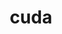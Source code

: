 ---
title: "cuda"
layout: cache
categories: [package, develop-2023-10-08]
meta: {"versions": ["11.4.4", "11.8.0", "12.0.0", "12.2.1"], "compilers": ["gcc@=11.1.0", "gcc@=11.3.0", "gcc@=11.4.0", "gcc@=7.3.1", "gcc@=9.4.0"], "oss": ["amzn2", "ubuntu20.04", "ubuntu22.04"], "platforms": ["linux"], "targets": ["aarch64", "ppc64le", "x86_64_v3"], "stacks": ["aws-isc", "e4s", "e4s-arm", "e4s-power", "gpu-tests", "ml-linux-x86_64-cuda", "radiuss-aws", "root"], "num_specs": 9, "num_specs_by_stack": {"root": 9, "radiuss-aws": 1, "aws-isc": 1, "e4s-arm": 2, "e4s-power": 1, "gpu-tests": 1, "e4s": 2, "ml-linux-x86_64-cuda": 1}}
spec_details: [{"hash": "btdo7wey3wnlsdunne6ovojghoup4idz", "compiler": "gcc@=7.3.1", "versions": ["11.8.0"], "os": "amzn2", "platform": "linux", "target": "x86_64_v3", "variants": ["~allow-unsupported-compilers", "build_system=generic", "~dev"], "stacks": ["root", "radiuss-aws"], "size": "-", "tarball": "https://binaries.spack.io/develop-2023-10-08/build_cache/linux-amzn2-x86_64_v3/gcc-7.3.1/cuda-11.8.0/linux-amzn2-x86_64_v3-gcc-7.3.1-cuda-11.8.0-btdo7wey3wnlsdunne6ovojghoup4idz.spack"}, {"hash": "t5w5ycb7mr7hmeha7cp4booizpsj7h3p", "compiler": "gcc@=7.3.1", "versions": ["11.8.0"], "os": "amzn2", "platform": "linux", "target": "x86_64_v3", "variants": ["~allow-unsupported-compilers", "build_system=generic", "~dev"], "stacks": ["root", "aws-isc"], "size": "-", "tarball": "https://binaries.spack.io/develop-2023-10-08/build_cache/linux-amzn2-x86_64_v3/gcc-7.3.1/cuda-11.8.0/linux-amzn2-x86_64_v3-gcc-7.3.1-cuda-11.8.0-t5w5ycb7mr7hmeha7cp4booizpsj7h3p.spack"}, {"hash": "ufsrlyg7gej3tiyf555fjzfgq567wy2e", "compiler": "gcc@=11.4.0", "versions": ["12.2.1"], "os": "ubuntu20.04", "platform": "linux", "target": "aarch64", "variants": ["~allow-unsupported-compilers", "build_system=generic", "~dev"], "stacks": ["root", "e4s-arm"], "size": "-", "tarball": "https://binaries.spack.io/develop-2023-10-08/build_cache/linux-ubuntu20.04-aarch64/gcc-11.4.0/cuda-12.2.1/linux-ubuntu20.04-aarch64-gcc-11.4.0-cuda-12.2.1-ufsrlyg7gej3tiyf555fjzfgq567wy2e.spack"}, {"hash": "inmy4etlgbdo5adyu6djnoxrbx2ho4ur", "compiler": "gcc@=11.4.0", "versions": ["11.8.0"], "os": "ubuntu20.04", "platform": "linux", "target": "aarch64", "variants": ["~allow-unsupported-compilers", "build_system=generic", "~dev"], "stacks": ["root", "e4s-arm"], "size": "-", "tarball": "https://binaries.spack.io/develop-2023-10-08/build_cache/linux-ubuntu20.04-aarch64/gcc-11.4.0/cuda-11.8.0/linux-ubuntu20.04-aarch64-gcc-11.4.0-cuda-11.8.0-inmy4etlgbdo5adyu6djnoxrbx2ho4ur.spack"}, {"hash": "z5sjo47ukxlapnjtjjts5basurhlhmu7", "compiler": "gcc@=9.4.0", "versions": ["11.4.4"], "os": "ubuntu20.04", "platform": "linux", "target": "ppc64le", "variants": ["~allow-unsupported-compilers", "build_system=generic", "~dev"], "stacks": ["e4s-power", "root"], "size": "-", "tarball": "https://binaries.spack.io/develop-2023-10-08/build_cache/linux-ubuntu20.04-ppc64le/gcc-9.4.0/cuda-11.4.4/linux-ubuntu20.04-ppc64le-gcc-9.4.0-cuda-11.4.4-z5sjo47ukxlapnjtjjts5basurhlhmu7.spack"}, {"hash": "m3gued54shqs7vtrhl3arvb27ysfy2zq", "compiler": "gcc@=11.1.0", "versions": ["12.0.0"], "os": "ubuntu20.04", "platform": "linux", "target": "x86_64_v3", "variants": ["~allow-unsupported-compilers", "build_system=generic", "~dev"], "stacks": ["root", "gpu-tests"], "size": "-", "tarball": "https://binaries.spack.io/develop-2023-10-08/build_cache/linux-ubuntu20.04-x86_64_v3/gcc-11.1.0/cuda-12.0.0/linux-ubuntu20.04-x86_64_v3-gcc-11.1.0-cuda-12.0.0-m3gued54shqs7vtrhl3arvb27ysfy2zq.spack"}, {"hash": "brywet3cb6iyhpnlwo2kqxveyn3svxpv", "compiler": "gcc@=11.4.0", "versions": ["11.8.0"], "os": "ubuntu20.04", "platform": "linux", "target": "x86_64_v3", "variants": ["~allow-unsupported-compilers", "build_system=generic", "~dev"], "stacks": ["e4s", "root"], "size": "-", "tarball": "https://binaries.spack.io/develop-2023-10-08/build_cache/linux-ubuntu20.04-x86_64_v3/gcc-11.4.0/cuda-11.8.0/linux-ubuntu20.04-x86_64_v3-gcc-11.4.0-cuda-11.8.0-brywet3cb6iyhpnlwo2kqxveyn3svxpv.spack"}, {"hash": "nemdefzahtmmi7qzqseu5upm5xjtyn7k", "compiler": "gcc@=11.4.0", "versions": ["12.2.1"], "os": "ubuntu20.04", "platform": "linux", "target": "x86_64_v3", "variants": ["~allow-unsupported-compilers", "build_system=generic", "~dev"], "stacks": ["e4s", "root"], "size": "-", "tarball": "https://binaries.spack.io/develop-2023-10-08/build_cache/linux-ubuntu20.04-x86_64_v3/gcc-11.4.0/cuda-12.2.1/linux-ubuntu20.04-x86_64_v3-gcc-11.4.0-cuda-12.2.1-nemdefzahtmmi7qzqseu5upm5xjtyn7k.spack"}, {"hash": "u2j6p6a72zbvz2xkbvpmq26kgh43pihy", "compiler": "gcc@=11.3.0", "versions": ["11.8.0"], "os": "ubuntu22.04", "platform": "linux", "target": "x86_64_v3", "variants": ["~allow-unsupported-compilers", "build_system=generic", "~dev"], "stacks": ["root", "ml-linux-x86_64-cuda"], "size": "-", "tarball": "https://binaries.spack.io/develop-2023-10-08/build_cache/linux-ubuntu22.04-x86_64_v3/gcc-11.3.0/cuda-11.8.0/linux-ubuntu22.04-x86_64_v3-gcc-11.3.0-cuda-11.8.0-u2j6p6a72zbvz2xkbvpmq26kgh43pihy.spack"}]
---